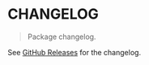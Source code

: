 # CHANGELOG

> Package changelog.

See [GitHub Releases](https://github.com/stdlib-js/random-array-weibull/releases) for the changelog.